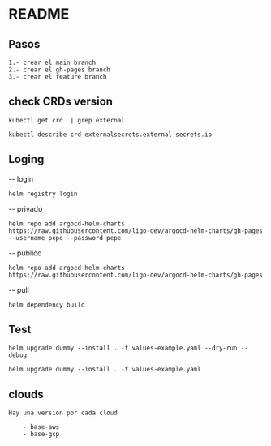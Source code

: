 # README

## Pasos

	1.- crear el main branch
	2.- crear el gh-pages branch
	3.- crear el feature branch

## check CRDs version

	kubectl get crd  | grep external

	kubectl describe crd externalsecrets.external-secrets.io

## Loging

-- login

	helm registry login  

-- privado

	helm repo add argocd-helm-charts https://raw.githubusercontent.com/ligo-dev/argocd-helm-charts/gh-pages --username pepe --password pepe  

-- publico

	helm repo add argocd-helm-charts https://raw.githubusercontent.com/ligo-dev/argocd-helm-charts/gh-pages  

-- pull

	helm dependency build  

## Test

	helm upgrade dummy --install . -f values-example.yaml --dry-run --debug

	helm upgrade dummy --install . -f values-example.yaml

## clouds

	Hay una version por cada cloud

		- base-aws
		- base-gcp